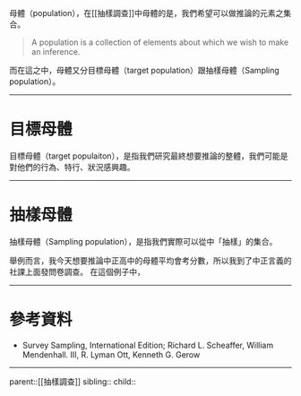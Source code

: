 母體（population），在[[抽樣調查]]中母體的是，我們希望可以做推論的元素之集合。
>A population is a collection of elements about which we wish to make an inference.

而在這之中，母體又分目標母體（target population）跟抽樣母體（Sampling population）。
- - -
# 目標母體
目標母體（target populaiton），是指我們研究最終想要推論的整體，我們可能是對他們的行為、特行、狀況感興趣。
- - -
# 抽樣母體
抽樣母體（Sampling population），是指我們實際可以從中「抽樣」的集合。

舉例而言，我今天想要推論中正高中的母體平均會考分數，所以我到了中正言義的社課上面發問卷調查。
在這個例子中，
- - -
# 參考資料
- Survey Sampling, International Edition; Richard L. Scheaffer, William Mendenhall. III, R. Lyman Ott, Kenneth G. Gerow
- - -
parent::[[抽樣調查]]
sibling::
child::